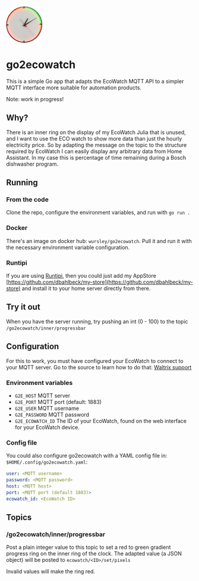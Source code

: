 ![image >](assets/logo.png)

# go2ecowatch

This is a simple Go app that adapts the EcoWatch MQTT API to a simpler MQTT interface more suitable for automation products.

Note: work in progress!

## Why?

There is an inner ring on the display of my EcoWatch Julia that is unused, and I want to use the ECO watch to show more data
than just the hourly electricity price. So by adapting the message on the topic to the structure required by EcoWatch I
can easily display any arbitrary data from Home Assistant. In my case this is percentage of time remaining during 
a Bosch dishwasher program.

## Running

### From the code

Clone the repo, configure the environment variables, and run with `go run .`

### Docker

There's an image on docker hub: `wursley/go2ecowatch`. Pull it and run it with the necessary environment variable configuration.

### Runtipi

If you are using [Runtipi](https://runtipi.io/), then you could just add my AppStore [https://github.com/dbahlbeck/my-store](https://github.com/dbahlbeck/my-store) and install it to your home server directly from there.


## Try it out

When you have the server running, try pushing an int (0 - 100) to the topic `/go2ecowatch/inner/progressbar`

## Configuration

For this to work, you must have configured your EcoWatch to connect to your MQTT server. Go to the source to learn how to do that: [Waltrix support](https://waltrix.se/sv/pages/support)

### Environment variables

- `G2E_HOST` MQTT server
- `G2E_PORT` MQTT port (default: 1883)
- `G2E_USER` MQTT username
- `G2E_PASSWORD` MQTT password
- `G2E_ECOWATCH_ID` The ID of your EcoWatch, found on the web interface for your EcoWatch device.

### Config file

You could also configure go2ecowatch with a YAML config file in: `$HOME/.config/go2ecowatch.yaml`:

```yaml
user: <MQTT username>
password: <MQTT password>
host: <MQTT host>
port: <MQTT port (default 1883)>
ecowatch_id: <EcoWatch ID>
```

## Topics

### /go2ecowatch/inner/progressbar

Post a plain integer value to this topic to set a red to green gradient progress ring on the inner ring of the clock. The
adapted value (a JSON object) will be posted to `ecowatch/<ID>/set/pixels`

Invalid values will make the ring red.